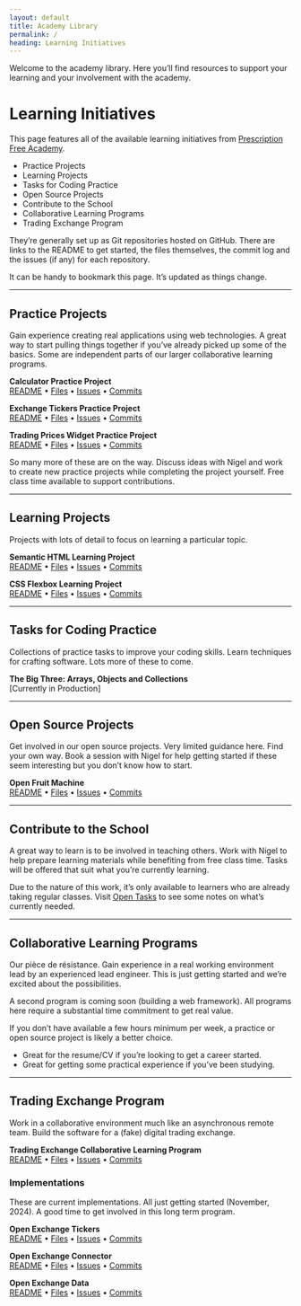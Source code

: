 ```yaml
---
layout: default
title: Academy Library
permalink: /
heading: Learning Initiatives
---
```


Welcome to the academy library. Here you’ll find resources to support your learning and your involvement with the academy.

# Learning Initiatives

This page features all of the available learning initiatives from [Prescription Free Academy](https://prescriptionfree.academy/).

- Practice Projects
- Learning Projects
- Tasks for Coding Practice
- Open Source Projects
- Contribute to the School
- Collaborative Learning Programs
- Trading Exchange Program
 
They’re generally set up as Git repositories hosted on GitHub. There are links to the README to get started, the files themselves, the commit log and the issues (if any) for each repository.

It can be handy to bookmark this page. It’s updated as things change.

---

## Practice Projects

Gain experience creating real applications using web technologies. A great way to start pulling things together if you’ve already picked up some of the basics. Some are independent parts of our larger collaborative learning programs.

**Calculator Practice Project**    
[README](https://github.com/pecknigel/calculator-practice-project/blob/main/README.md)
• [Files](https://github.com/pecknigel/calculator-practice-project)
• [Issues](https://github.com/pecknigel/calculator-practice-project/issues)
• [Commits](https://github.com/pecknigel/calculator-practice-project/commits/main/)

**Exchange Tickers Practice Project**    
[README](https://github.com/pecknigel/exchange-tickers-practice-project/blob/main/README.md)
• [Files](https://github.com/pecknigel/exchange-tickers-practice-project)
• [Issues](https://github.com/pecknigel/exchange-tickers-practice-project/issues)
• [Commits](https://github.com/pecknigel/exchange-tickers-practice-project/commits/main/)

**Trading Prices Widget Practice Project**    
[README](https://github.com/pecknigel/trading-prices-widget-practice-project/blob/main/README.md)
• [Files](https://github.com/pecknigel/trading-prices-widget-practice-project)
• [Issues](https://github.com/pecknigel/trading-prices-widget-practice-project/issues)
• [Commits](https://github.com/pecknigel/trading-prices-widget-practice-project/commits/main/)

So many more of these are on the way. Discuss ideas with Nigel and work to create new practice projects while completing the project yourself. Free class time available to support contributions.

---

## Learning Projects

Projects with lots of detail to focus on learning a particular topic.

**Semantic HTML Learning Project**    
[README](https://github.com/pecknigel/semantic-html-learning-project/blob/main/README.md)
• [Files](https://github.com/pecknigel/semantic-html-learning-project)
• [Issues](https://github.com/pecknigel/semantic-html-learning-project/issues)
• [Commits](https://github.com/pecknigel/semantic-html-learning-project/commits/main/)

**CSS Flexbox Learning Project**    
[README](https://github.com/pecknigel/css-flexbox-learning-project/blob/main/README.md)
• [Files](https://github.com/pecknigel/css-flexbox-learning-project)
• [Issues](https://github.com/pecknigel/css-flexbox-learning-project/issues)
• [Commits](https://github.com/pecknigel/css-flexbox-learning-project/commits/main/)

---
 
## Tasks for Coding Practice

Collections of practice tasks to improve your coding skills. Learn techniques for crafting software. Lots more of these to come.

**The Big Three: Arrays, Objects and Collections**    
[Currently in Production]

---
 
## Open Source Projects

Get involved in our open source projects. Very limited guidance here. Find your own way. Book a session with Nigel for help getting started if these seem interesting but you don’t know how to start.

**Open Fruit Machine**    
[README](https://github.com/pecknigel/open-fruit-machine/blob/main/README.md)
• [Files](https://github.com/pecknigel/open-fruit-machine)
• [Issues](https://github.com/pecknigel/open-fruit-machine/issues)
• [Commits](https://github.com/pecknigel/open-fruit-machine/commits/main/)

---

## Contribute to the School

A great way to learn is to be involved in teaching others. Work with Nigel to help prepare learning materials while benefiting from free class time. Tasks will be offered  that suit what you’re currently learning.

Due to the nature of this work, it’s only available to learners who are already taking regular classes. Visit [Open Tasks](/open-tasks) to see some notes on what’s currently needed.

---

## Collaborative Learning Programs

Our pièce de résistance. Gain experience in a real working environment lead by an experienced lead engineer. This is just getting started and we’re excited about the possibilities.

A second program is coming soon (building a web framework). All programs here require a substantial time commitment to get real value.

If you don’t have available a few hours minimum per week, a practice or open source project is likely a better choice.

- Great for the resume/CV if you’re looking to get a career started.
- Great for getting some practical experience if you’ve been studying.

---

## Trading Exchange Program

Work in a collaborative environment much like an asynchronous remote team. Build the software for a (fake) digital trading exchange.

**Trading Exchange Collaborative Learning Program**    
[README](https://github.com/pecknigel/trading-exchange-collaborative-learning/blob/main/README.md)
• [Files](https://github.com/pecknigel/trading-exchange-collaborative-learning)
• [Issues](https://github.com/pecknigel/trading-exchange-collaborative-learning/issues)
• [Commits](https://github.com/pecknigel/trading-exchange-collaborative-learning/commits/main/)

### Implementations

These are current implementations. All just getting started (November, 2024). A good time to get involved in this long term  program.

**Open Exchange Tickers**    
[README](https://github.com/pecknigel/open-exchange-tickers/blob/main/README.md)
• [Files](https://github.com/pecknigel/open-exchange-tickers)
• [Issues](https://github.com/pecknigel/open-exchange-tickers/issues)
• [Commits](https://github.com/pecknigel/open-exchange-tickers/commits/main/)

**Open Exchange Connector**    
[README](https://github.com/pecknigel/open-exchange-connector/blob/main/README.md)
• [Files](https://github.com/pecknigel/open-exchange-connector)
• [Issues](https://github.com/pecknigel/open-exchange-connector/issues)
• [Commits](https://github.com/pecknigel/open-exchange-connector/commits/main/)

**Open Exchange Data**    
[README](https://github.com/pecknigel/open-exchange-data/blob/main/README.md)
• [Files](https://github.com/pecknigel/open-exchange-data)
• [Issues](https://github.com/pecknigel/open-exchange-data/issues)
• [Commits](https://github.com/pecknigel/open-exchange-data/commits/main/)
